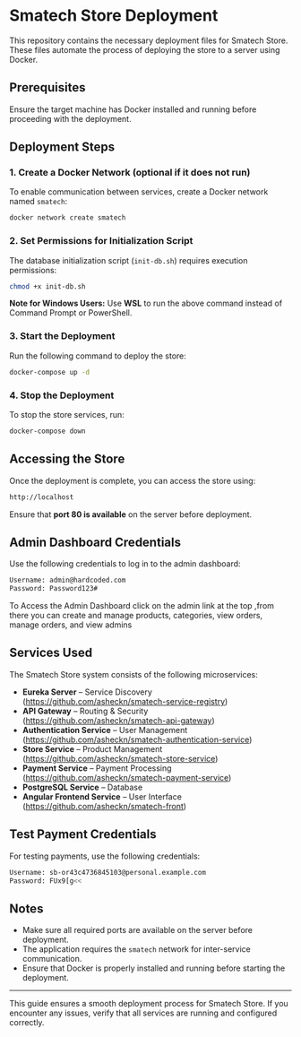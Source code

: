 # Smatech Store Deployment

This repository contains the necessary deployment files for Smatech Store. These files automate the process of deploying the store to a server using Docker.

## Prerequisites
Ensure the target machine has Docker installed and running before proceeding with the deployment.

## Deployment Steps

### 1. Create a Docker Network (optional if it does not run)
To enable communication between services, create a Docker network named `smatech`:
```bash
docker network create smatech
```

### 2. Set Permissions for Initialization Script
The database initialization script (`init-db.sh`) requires execution permissions:
```bash
chmod +x init-db.sh
```
**Note for Windows Users:** Use **WSL** to run the above command instead of Command Prompt or PowerShell.

### 3. Start the Deployment
Run the following command to deploy the store:
```bash
docker-compose up -d
```

### 4. Stop the Deployment
To stop the store services, run:
```bash
docker-compose down
```

## Accessing the Store
Once the deployment is complete, you can access the store using:
```bash
http://localhost
```
Ensure that **port 80 is available** on the server before deployment.

## Admin Dashboard Credentials
Use the following credentials to log in to the admin dashboard:
```bash
Username: admin@hardcoded.com
Password: Password123#
```

To Access the Admin Dashboard click on the admin link at the top ,from there you can create and manage products, categories, view orders, manage orders, and view admins

## Services Used
The Smatech Store system consists of the following microservices:
- **Eureka Server** – Service Discovery (https://github.com/asheckn/smatech-service-registry)
- **API Gateway** – Routing & Security (https://github.com/asheckn/smatech-api-gateway)
- **Authentication Service** – User Management (https://github.com/asheckn/smatech-authentication-service)
- **Store Service** – Product Management (https://github.com/asheckn/smatech-store-service)
- **Payment Service** – Payment Processing (https://github.com/asheckn/smatech-payment-service)
- **PostgreSQL Service** – Database
- **Angular Frontend Service** – User Interface  (https://github.com/asheckn/smatech-front)


## Test Payment Credentials
For testing payments, use the following credentials:
```bash
Username: sb-or43c4736845103@personal.example.com
Password: FUx9[g<<
```

## Notes
- Make sure all required ports are available on the server before deployment.
- The application requires the `smatech` network for inter-service communication.
- Ensure that Docker is properly installed and running before starting the deployment.

---
This guide ensures a smooth deployment process for Smatech Store. If you encounter any issues, verify that all services are running and configured correctly.


